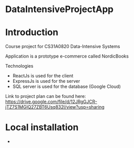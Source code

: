 # DataIntensiveProjectApp

# Introduction
Course project for CS31A0820 Data-Intensive Systems

Application is a prototype e-commerce called NordicBooks

Technologies
- ReactJs is used for the client
- ExpressJs is used for the server
- SQL server is used for the database (Google Cloud)

Link to project plan can be found here: https://drive.google.com/file/d/12JRgGJCR-jTZ7S1MGIQ27ZBT6Usq832l/view?usp=sharing 



# Local installation

- 
